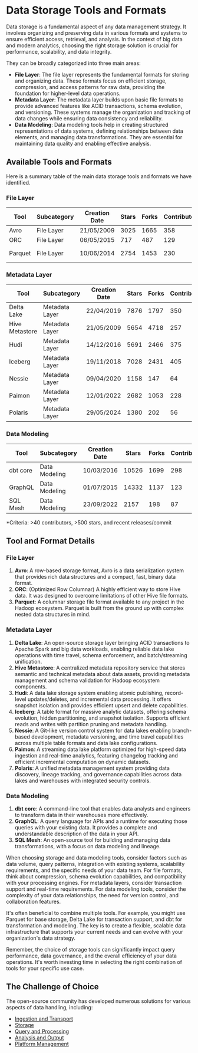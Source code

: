 # Data Storage Tools and Formats

Data storage is a fundamental aspect of any data management strategy. It involves organizing and preserving data in various formats and systems to ensure efficient access, retrieval, and analysis. In the context of big data and modern analytics, choosing the right storage solution is crucial for performance, scalability, and data integrity.

They can be broadly categorized into three main areas:
- **File Layer**: The file layer represents the fundamental formats for storing and organizing data. These formats focus on efficient storage, compression, and access patterns for raw data, providing the foundation for higher-level data operations.
- **Metadata Layer**: The metadata layer builds upon basic file formats to provide advanced features like ACID transactions, schema evolution, and versioning. These systems manage the organization and tracking of data changes while ensuring data consistency and reliability.
- **Data Modeling**: Data modeling tools help in creating structured representations of data systems, defining relationships between data elements, and managing data transformations. They are essential for maintaining data quality and enabling effective analysis.

## Available Tools and Formats

Here is a summary table of the main data storage tools and formats we have identified.

### File Layer

| Tool | Subcategory | Creation Date | Stars | Forks | Contributors | Last Release | Latest Commit | Meets Criteria* | Link |
|---|---|---|---|---|---|---|---|---|---|
| Avro | File Layer | 21/05/2009 | 3025 | 1665 | 358 | 05/08/2024 | 16/03/2025 | Yes | https://github.com/apache/avro |
| ORC | File Layer | 06/05/2015 | 717 | 487 | 129 | 06/03/2025 | 06/03/2025 | Yes | https://github.com/apache/orc |
| Parquet | File Layer | 10/06/2014 | 2754 | 1453 | 230 | 14/03/2025 | 14/03/2025 | Yes | https://github.com/apache/parquet-mr |

### Metadata Layer

| Tool | Subcategory | Creation Date | Stars | Forks | Contributors | Last Release | Latest Commit | Meets Criteria* | Link |
|---|---|---|---|---|---|---|---|---|---|
| Delta Lake | Metadata Layer | 22/04/2019 | 7876 | 1797 | 350 | 06/01/2025 | 15/03/2025 | Yes | https://github.com/delta-io/delta |
| Hive Metastore | Metadata Layer | 21/05/2009 | 5654 | 4718 | 257 | N/A | 14/03/2025 | Yes | https://github.com/apache/hive |
| Hudi | Metadata Layer | 14/12/2016 | 5691 | 2466 | 375 | 19/02/2025 | 16/03/2025 | Yes | https://github.com/apache/hudi |
| Iceberg | Metadata Layer | 19/11/2018 | 7028 | 2431 | 405 | 28/02/2025 | 16/03/2025 | Yes | https://github.com/apache/iceberg |
| Nessie | Metadata Layer | 09/04/2020 | 1158 | 147 | 64 | 18/02/2025 | 15/03/2025 | Yes | https://github.com/projectnessie/nessie |
| Paimon | Metadata Layer | 12/01/2022 | 2682 | 1053 | 228 | N/A | 15/03/2025 | Yes | https://github.com/apache/paimon |
| Polaris | Metadata Layer | 29/05/2024 | 1380 | 202 | 56 | 25/02/2025 | 16/03/2025 | Yes | https://github.com/apache/polaris |

### Data Modeling

| Tool | Subcategory | Creation Date | Stars | Forks | Contributors | Last Release | Latest Commit | Meets Criteria* | Link |
|---|---|---|---|---|---|---|---|---|---|
| dbt core | Data Modeling | 10/03/2016 | 10526 | 1699 | 298 | 12/03/2025 | 12/03/2025 | Yes | https://github.com/dbt-labs/dbt-core |
| GraphQL | Data Modeling | 01/07/2015 | 14332 | 1137 | 123 | 27/10/2021 | 10/03/2025 | Yes | https://github.com/graphql/graphql-spec |
| SQL Mesh | Data Modeling | 23/09/2022 | 2157 | 198 | 87 | 13/03/2025 | 15/03/2025 | Yes | https://github.com/TobikoData/sqlmesh |

*Criteria: >40 contributors, >500 stars, and recent releases/commit

## Tool and Format Details

### File Layer

1. **Avro**: A row-based storage format, Avro is a data serialization system that provides rich data structures and a compact, fast, binary data format.
2. **ORC**: (Optimized Row Columnar) A highly efficient way to store Hive data. It was designed to overcome limitations of other Hive file formats.
3. **Parquet**: A columnar storage file format available to any project in the Hadoop ecosystem. Parquet is built from the ground up with complex nested data structures in mind.

### Metadata Layer

1. **Delta Lake**: An open-source storage layer bringing ACID transactions to Apache Spark and big data workloads, enabling reliable data lake operations with time travel, schema enforcement, and batch/streaming unification.
2. **Hive Metastore**: A centralized metadata repository service that stores semantic and technical metadata about data assets, providing metadata management and schema validation for Hadoop ecosystem components.
3. **Hudi**: A data lake storage system enabling atomic publishing, record-level updates/deletes, and incremental data processing. It offers snapshot isolation and provides efficient upsert and delete capabilities.
4. **Iceberg**: A table format for massive analytic datasets, offering schema evolution, hidden partitioning, and snapshot isolation. Supports efficient reads and writes with partition pruning and metadata handling.
5. **Nessie**: A Git-like version control system for data lakes enabling branch-based development, metadata versioning, and time travel capabilities across multiple table formats and data lake configurations.
6. **Paimon**: A streaming data lake platform optimized for high-speed data ingestion and real-time analytics, featuring changelog tracking and efficient incremental computation on dynamic datasets.
7. **Polaris**: A unified metadata management system providing data discovery, lineage tracking, and governance capabilities across data lakes and warehouses with integrated security controls.

### Data Modeling

1. **dbt core**: A command-line tool that enables data analysts and engineers to transform data in their warehouses more effectively.
2. **GraphQL**: A query language for APIs and a runtime for executing those queries with your existing data. It provides a complete and understandable description of the data in your API.
3. **SQL Mesh**: An open-source tool for building and managing data transformations, with a focus on data modeling and lineage.

When choosing storage and data modeling tools, consider factors such as data volume, query patterns, integration with existing systems, scalability requirements, and the specific needs of your data team. For file formats, think about compression, schema evolution capabilities, and compatibility with your processing engines. For metadata layers, consider transaction support and real-time requirements. For data modeling tools, consider the complexity of your data relationships, the need for version control, and collaboration features.

It's often beneficial to combine multiple tools. For example, you might use Parquet for base storage, Delta Lake for transaction support, and dbt for transformation and modeling. The key is to create a flexible, scalable data infrastructure that supports your current needs and can evolve with your organization's data strategy.

Remember, the choice of storage tools can significantly impact query performance, data governance, and the overall efficiency of your data operations. It's worth investing time in selecting the right combination of tools for your specific use case.

## The Challenge of Choice
The open-source community has developed numerous solutions for various aspects of data handling, including:
- [Ingestion and Transport](01.ingestion_and_transport.md)
- [Storage](02.storage.md)
- [Query and Processing](03.query_and_processing.md)
- [Analysis and Output](04.analysis_and_output.md)
- [Platform Management](05.platform_management.md)